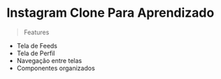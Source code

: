 # Instagram Clone Para Aprendizado

> Features

- Tela de Feeds
- Tela de Perfil
- Navegação entre telas
- Componentes organizados